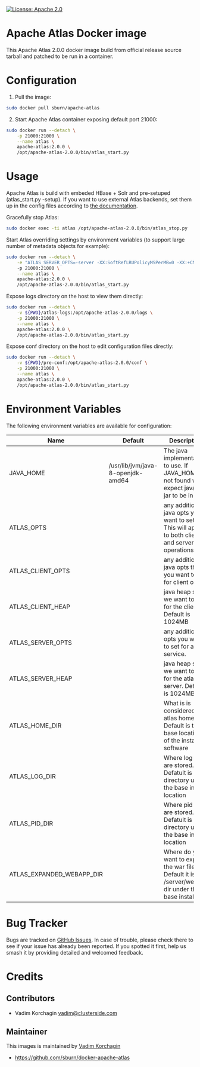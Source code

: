 [![License: Apache 2.0](https://img.shields.io/badge/license-Apache--2.0-blue.svg)](https://www.apache.org/licenses/LICENSE-2.0.html)

Apache Atlas Docker image
=======================================

This Apache Atlas 2.0.0 docker image build from official release source tarball and patched to be run in a container.

Configuration
=============
1. Pull the image:

```bash
sudo docker pull sburn/apache-atlas
```

2. Start Apache Atlas container exposing default port 21000:

```bash
sudo docker run --detach \
    -p 21000:21000 \
    --name atlas \
    apache-atlas:2.0.0 \
    /opt/apache-atlas-2.0.0/bin/atlas_start.py
```

Usage
=====

Apache Atlas is build with embeded HBase + Solr and pre-setuped (atlas_start.py -setup).
If you want to use external Atlas backends, set them up in the config files according to [the documentation](https://atlas.apache.org/Configuration.html).

Gracefully stop Atlas:

```bash
sudo docker exec -ti atlas /opt/apache-atlas-2.0.0/bin/atlas_stop.py
```

Start Atlas overriding settings by environment variables 
(to support large number of metadata objects for example):

```bash
sudo docker run --detach \
    -e "ATLAS_SERVER_OPTS=-server -XX:SoftRefLRUPolicyMSPerMB=0 -XX:+CMSClassUnloadingEnabled -XX:+UseConcMarkSweepGC -XX:+CMSParallelRemarkEnabled -XX:+PrintTenuringDistribution -XX:+HeapDumpOnOutOfMemoryError -XX:HeapDumpPath=dumps/atlas_server.hprof -Xloggc:logs/gc-worker.log -verbose:gc -XX:+UseGCLogFileRotation -XX:NumberOfGCLogFiles=10 -XX:GCLogFileSize=1m -XX:+PrintGCDetails -XX:+PrintHeapAtGC -XX:+PrintGCTimeStamps"
    -p 21000:21000 \
    --name atlas \
    apache-atlas:2.0.0 \
    /opt/apache-atlas-2.0.0/bin/atlas_start.py
```

Expose logs directory on the host to view them directly:

```bash
sudo docker run --detach \
    -v ${PWD}/atlas-logs:/opt/apache-atlas-2.0.0/logs \
    -p 21000:21000 \
    --name atlas \
    apache-atlas:2.0.0 \
    /opt/apache-atlas-2.0.0/bin/atlas_start.py
```

Expose conf directory on the host to edit configuration files directly:

```bash
sudo docker run --detach \
    -v ${PWD}/pre-conf:/opt/apache-atlas-2.0.0/conf \
    -p 21000:21000 \
    --name atlas \
    apache-atlas:2.0.0 \
    /opt/apache-atlas-2.0.0/bin/atlas_start.py
```

Environment Variables
=====================

The following environment variables are available for configuration:

| Name | Default | Description |
|------|---------|-------------|
| JAVA_HOME | /usr/lib/jvm/java-8-openjdk-amd64 | The java implementation to use. If JAVA_HOME is not found we expect java and jar to be in path
| ATLAS_OPTS | <none> | any additional java opts you want to set. This will apply to both client and server operations
| ATLAS_CLIENT_OPTS | <none> | any additional java opts that you want to set for client only
| ATLAS_CLIENT_HEAP | <none> | java heap size we want to set for the client. Default is 1024MB
| ATLAS_SERVER_OPTS | <none> |  any additional opts you want to set for atlas service.
| ATLAS_SERVER_HEAP | <none> | java heap size we want to set for the atlas server. Default is 1024MB
| ATLAS_HOME_DIR | <none> | What is is considered as atlas home dir. Default is the base location of the installed software
| ATLAS_LOG_DIR | <none> | Where log files are stored. Defatult is logs directory under the base install location
| ATLAS_PID_DIR | <none> | Where pid files are stored. Defatult is logs directory under the base install location
| ATLAS_EXPANDED_WEBAPP_DIR | <none> | Where do you want to expand the war file. By Default it is in /server/webapp dir under the base install dir.


Bug Tracker
===========

Bugs are tracked on [GitHub Issues](https://github.com/sburn/docker-apache-atlas/issues).
In case of trouble, please check there to see if your issue has already been reported.
If you spotted it first, help us smash it by providing detailed and welcomed feedback.

Credits
=======

Contributors
------------

* Vadim Korchagin <vadim@clusterside.com>

Maintainer
----------

This images is maintained by [Vadim Korchagin](mailto:vadim@clusterside.com)

* https://github.com/sburn/docker-apache-atlas
